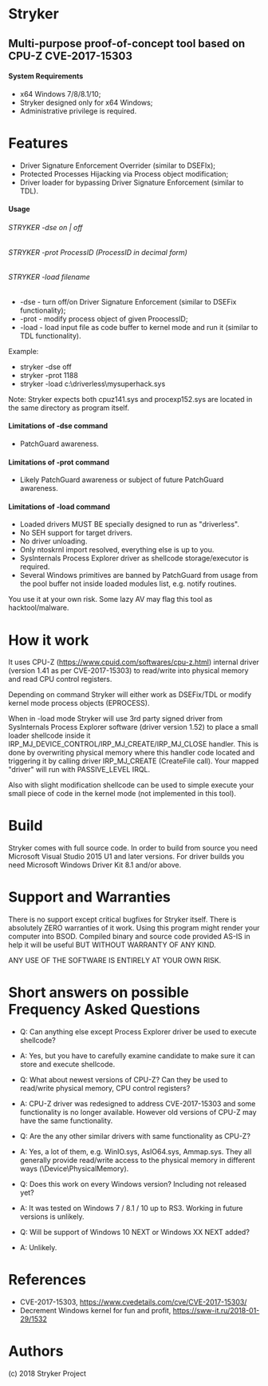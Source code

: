 
# Stryker
## Multi-purpose proof-of-concept tool based on CPU-Z CVE-2017-15303

#### System Requirements

+ x64 Windows 7/8/8.1/10;
+ Stryker designed only for x64 Windows;
+ Administrative privilege is required.

# Features

+ Driver Signature Enforcement Overrider (similar to DSEFIx);
+ Protected Processes Hijacking via Process object modification;
+ Driver loader for bypassing Driver Signature Enforcement (similar to TDL).

#### Usage

###### STRYKER -dse on | off
###### STRYKER -prot ProcessID (ProcessID in decimal form)
###### STRYKER -load filename
* -dse   - turn off/on Driver Signature Enforcement (similar to DSEFix functionality);
* -prot  - modify process object of given ProocessID;
* -load  - load input file as code buffer to kernel mode and run it (similar to TDL functionality).

Example:
+ stryker -dse off
+ stryker -prot 1188
+ stryker -load c:\driverless\mysuperhack.sys

Note:
Stryker expects both cpuz141.sys and procexp152.sys are located in the same directory as program itself.

#### Limitations of -dse command

+ PatchGuard awareness.

#### Limitations of -prot command

+ Likely PatchGuard awareness or subject of future PatchGuard awareness.

#### Limitations of -load command

+ Loaded drivers MUST BE specially designed to run as "driverless".
+ No SEH support for target drivers.
+ No driver unloading.
+ Only ntoskrnl import resolved, everything else is up to you.
+ SysInternals Process Explorer driver as shellcode storage/executor is required.
+ Several Windows primitives are banned by PatchGuard from usage from the pool buffer not inside loaded modules list, e.g. notify routines.

You use it at your own risk. Some lazy AV may flag this tool as hacktool/malware.

# How it work

It uses CPU-Z (https://www.cpuid.com/softwares/cpu-z.html) internal driver (version 1.41 as per CVE-2017-15303) to read/write into physical memory and read CPU control registers.

Depending on command Stryker will either work as DSEFix/TDL or modify kernel mode process objects (EPROCESS). 

When in -load mode Stryker will use 3rd party signed driver from SysInternals Process Explorer software (driver version 1.52) to place a small loader shellcode inside it IRP_MJ_DEVICE_CONTROL/IRP_MJ_CREATE/IRP_MJ_CLOSE handler. This is done by overwriting physical memory where this handler code located and triggering it by calling driver IRP_MJ_CREATE (CreateFile call). Your mapped "driver" will run with PASSIVE_LEVEL IRQL.

Also with slight modification shellcode can be used to simple execute your small piece of code in the kernel mode (not implemented in this tool).

# Build 

Stryker comes with full source code.
In order to build from source you need Microsoft Visual Studio 2015 U1 and later versions. For driver builds you need Microsoft Windows Driver Kit 8.1 and/or above.

# Support and Warranties

There is no support except critical bugfixes for Stryker itself. There is absolutely ZERO warranties of it work. 
Using this program might render your computer into BSOD. Compiled binary and source code provided AS-IS in help it will be useful BUT WITHOUT WARRANTY OF ANY KIND.

ANY USE OF THE SOFTWARE IS ENTIRELY AT YOUR OWN RISK.

#  Short answers on possible Frequency Asked Questions
+ Q: Can anything else except Process Explorer driver be used to execute shellcode?
+ A: Yes, but you have to carefully examine candidate to make sure it can store and execute shellcode.

+ Q: What about newest versions of CPU-Z? Can they be used to read/write physical memory, CPU control registers?
+ A: CPU-Z driver was redesigned to address CVE-2017-15303 and some functionality is no longer available. However old versions of CPU-Z may have the same functionality.

+ Q: Are the any other similar drivers with same functionality as CPU-Z?
+ A: Yes, a lot of them, e.g. WinIO.sys, AsIO64.sys, Ammap.sys. They all generally provide read/write access to the physical memory in different ways (\Device\PhysicalMemory).

+ Q: Does this work on every Windows version? Including not released yet?
+ A: It was tested on Windows 7 / 8.1 / 10 up to RS3. Working in future versions is unlikely.

+ Q: Will be support of Windows 10 NEXT or Windows XX NEXT added?
+ A: Unlikely.

# References

* CVE-2017-15303, https://www.cvedetails.com/cve/CVE-2017-15303/
* Decrement Windows kernel for fun and profit, https://sww-it.ru/2018-01-29/1532

# Authors

(c) 2018 Stryker Project

